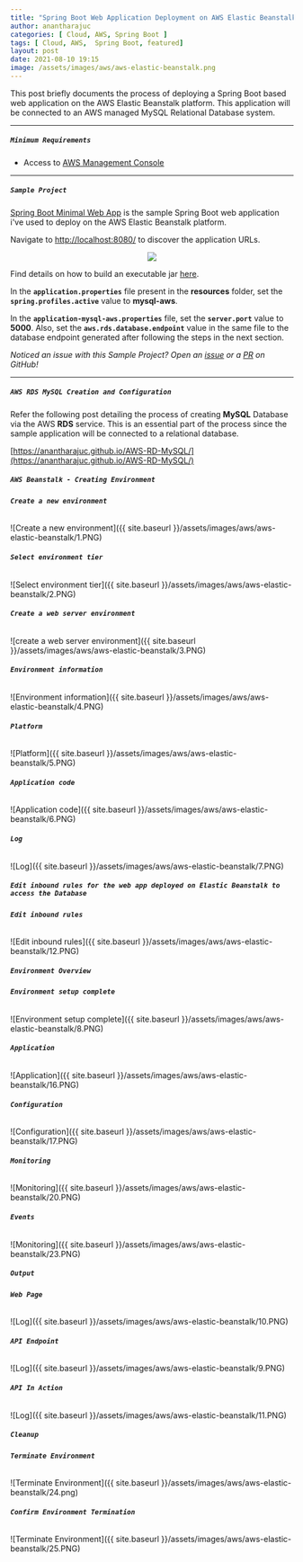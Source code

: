 ```yaml
---
title: "Spring Boot Web Application Deployment on AWS Elastic Beanstalk with AWS RDS"
author: anantharajuc
categories: [ Cloud, AWS, Spring Boot ]
tags: [ Cloud, AWS,  Spring Boot, featured]
layout: post
date: 2021-08-10 19:15
image: /assets/images/aws/aws-elastic-beanstalk.png
---
```


This post briefly documents the process of deploying a Spring Boot based web application on the AWS Elastic Beanstalk platform. This application will be connected to an AWS managed MySQL Relational Database system.

---

##### **`Minimum Requirements`**

- Access to [AWS Management Console](https://aws.amazon.com/console/)

---

##### **`Sample Project`**

[Spring Boot Minimal Web App](https://github.com/AnanthaRajuC/Spring-Boot-Minimal-Web-App) is the sample Spring Boot web application i've used to deploy on the AWS Elastic Beanstalk platform.

Navigate to [http://localhost:8080/](http://localhost:8080/) to discover the application URLs.

<div style="text-align:center"><img src="{{ site.baseurl }}/assets/images/common/spring-boot-minimal-web-app.PNG" /></div>

Find details on how to build an executable jar [here](https://github.com/AnanthaRajuC/Spring-Boot-Minimal-Web-App/blob/main/documents/INSTALLATION.MD#building-the-jar).

In the **`application.properties`** file present in the **resources** folder, set the **`spring.profiles.active`** value to **mysql-aws**.

In the **`application-mysql-aws.properties`** file, set the **`server.port`** value to **5000**. Also, set the **`aws.rds.database.endpoint`** value in the same file to the database endpoint generated after following the steps in the next section.

*Noticed an issue with this Sample Project? Open an [issue](https://github.com/AnanthaRajuC/Spring-Boot-Minimal-Web-App/issues) or a [PR](https://github.com/AnanthaRajuC/Spring-Boot-Minimal-Web-App/pulls) on GitHub!*

---

##### **`AWS RDS MySQL Creation and Configuration`**

Refer the following post detailing the process of creating **MySQL** Database via the AWS **RDS** service. This is an essential part of the process since the sample application will be connected to a relational database.

[https://anantharajuc.github.io/AWS-RD-MySQL/](https://anantharajuc.github.io/AWS-RD-MySQL/)

##### **`AWS Beanstalk - Creating Environment`**

###### **`Create a new environment`**

![Create a new environment]({{ site.baseurl }}/assets/images/aws/aws-elastic-beanstalk/1.PNG) 

###### **`Select environment tier`**

![Select environment tier]({{ site.baseurl }}/assets/images/aws/aws-elastic-beanstalk/2.PNG) 

###### **`Create a web server environment`**

![create a web server environment]({{ site.baseurl }}/assets/images/aws/aws-elastic-beanstalk/3.PNG) 

###### **`Environment information`**

![Environment information]({{ site.baseurl }}/assets/images/aws/aws-elastic-beanstalk/4.PNG) 

###### **`Platform`**

![Platform]({{ site.baseurl }}/assets/images/aws/aws-elastic-beanstalk/5.PNG) 

###### **`Application code`**

![Application code]({{ site.baseurl }}/assets/images/aws/aws-elastic-beanstalk/6.PNG) 

###### **`Log`**

![Log]({{ site.baseurl }}/assets/images/aws/aws-elastic-beanstalk/7.PNG) 

##### **`Edit inbound rules for the web app deployed on Elastic Beanstalk to access the Database`**

###### **`Edit inbound rules`**

![Edit inbound rules]({{ site.baseurl }}/assets/images/aws/aws-elastic-beanstalk/12.PNG) 

##### **`Environment Overview`**

###### **`Environment setup complete`**

![Environment setup complete]({{ site.baseurl }}/assets/images/aws/aws-elastic-beanstalk/8.PNG) 

###### **`Application`**

![Application]({{ site.baseurl }}/assets/images/aws/aws-elastic-beanstalk/16.PNG) 

###### **`Configuration`**

![Configuration]({{ site.baseurl }}/assets/images/aws/aws-elastic-beanstalk/17.PNG) 

###### **`Monitoring`**

![Monitoring]({{ site.baseurl }}/assets/images/aws/aws-elastic-beanstalk/20.PNG) 

###### **`Events`**

![Monitoring]({{ site.baseurl }}/assets/images/aws/aws-elastic-beanstalk/23.PNG) 

##### **`Output`**

###### **`Web Page`**

![Log]({{ site.baseurl }}/assets/images/aws/aws-elastic-beanstalk/10.PNG) 

###### **`API Endpoint`**

![Log]({{ site.baseurl }}/assets/images/aws/aws-elastic-beanstalk/9.PNG) 

###### **`API In Action`**

![Log]({{ site.baseurl }}/assets/images/aws/aws-elastic-beanstalk/11.PNG) 

##### **`Cleanup`**

###### **`Terminate Environment`**

![Terminate Environment]({{ site.baseurl }}/assets/images/aws/aws-elastic-beanstalk/24.png) 

###### **`Confirm Environment Termination`**

![Terminate Environment]({{ site.baseurl }}/assets/images/aws/aws-elastic-beanstalk/25.PNG) 














